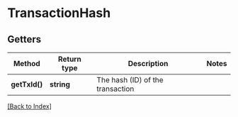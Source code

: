 # TransactionHash

## Getters

Method | Return type | Description | Notes
------------ | ------------- | ------------- | -------------
**getTxId()** | **string** | The hash (ID) of the transaction |

[[Back to Index]](../index.md)
